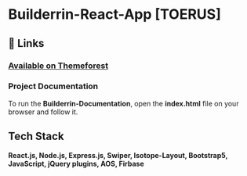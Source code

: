 # Builderrin-React-App [TOERUS]

## 🔗 Links

### [Available on Themeforest](https://themeforest.net/item/builderrin-construction-react-template/46492308?s_rank=16)

### Project Documentation

To run the <b>Builderrin-Documentation</b>, open the <b>index.html</b> file on your browser and follow it.

## Tech Stack

**React.js, Node.js, Express.js, Swiper, Isotope-Layout, Bootstrap5, JavaScript, jQuery plugins, AOS, Firbase**
